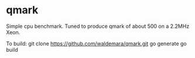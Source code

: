 qmark
=====

Simple cpu benchmark. Tuned to produce qmark of about 500 on a 2.2MHz Xeon.

To build:
	git clone https://github.com/waldemara/qmark.git
	go generate
	go build
